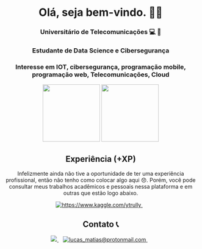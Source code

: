 <div align="center">
<h1 align='center'> Olá, seja bem-vindo. 👨‍💻 </h1>
  
###  Universitário de Telecomunicações :computer: 📱
###  Estudante de Data Science e Cibersegurança
###  Interesse em IOT, cibersegurança, programação mobile, programação web, Telecomunicações, Cloud


  
<p align=center>
  <img height="150em" src="https://github-readme-stats.vercel.app/api?username=lucasInCoffePower&show_icons=true&theme=dark&include_all_commits=true&count_private=true"/>
  <img height="150em" src="https://github-readme-stats.vercel.app/api/top-langs/?username=lucasInCoffePower&layout=compact&langs_count=7&theme=dark"/>
</p>

## Experiência (+XP)
Infelizmente ainda não tive a oportunidade de ter uma experiência profissional, então não tenho como colocar algo aqui 😞. Porém, você pode consultar meus trabalhos acadêmicos e pessoais nessa plataforma e em outras que estão logo abaixo.
  
<a href="https://www.kaggle.com/ytrully">
      <img alt="https://www.kaggle.com/ytrully" src="https://img.shields.io/badge/kaggle-%230077B5.svg?&style=for-the-badge&logo=kaggle&logoColor=white" />
</a>&nbsp;&nbsp;
  
## Contato 📞 

  <a href="https://www.linkedin.com/in/lucas-s-3711921b1">
    <img src="https://img.shields.io/badge/linkedin-%230077B5.svg?&style=for-the-badge&logo=linkedin&logoColor=white" />
  </a>&nbsp;&nbsp;
  <a href="mailto:lucas_matias@protonmail.com">
        <img alt="lucas_matias@protonmail.com" src="https://img.shields.io/badge/protonmail-3c6eab?logo=protonmail&style=for-the-badge" />
  </a>&nbsp;&nbsp;
 </div>



<!--
**lucasInCoffePower/lucasInCoffePower** is a ✨ _special_ ✨ repository because its `README.md` (this file) appears on your GitHub profile.


Here are some ideas to get you started:

- 🔭 I’m currently working on ...
- 🌱 I’m currently learning ...
- 👯 I’m looking to collaborate on ...
- 🤔 I’m looking for help with ...
- 💬 Ask me about ...
- 📫 How to reach me: ...
- 😄 Pronouns: ...
- ⚡ Fun fact: ...
-->
